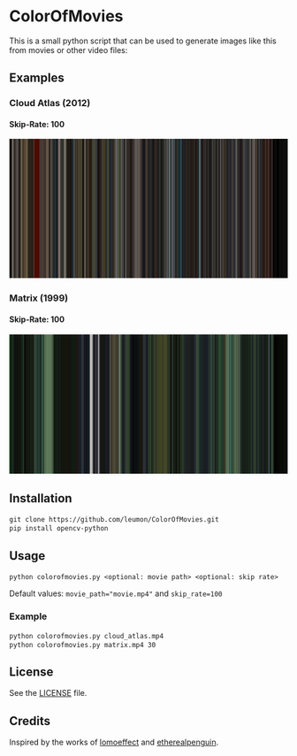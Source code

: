# ColorOfMovies
This is a small python script that can be used to generate images like this from movies or other video files:
## Examples
### Cloud Atlas (2012)
#### Skip-Rate: 100
![](/example/color_of_cloud_atlas_100.jpg)

### Matrix (1999)
#### Skip-Rate: 100
![](/example/color_of_matrix_100.jpg)

## Installation
```
git clone https://github.com/leumon/ColorOfMovies.git
pip install opencv-python
```

## Usage
```
python colorofmovies.py <optional: movie path> <optional: skip rate>
```
Default values:
`movie_path="movie.mp4"` and `skip_rate=100`

### Example
```
python colorofmovies.py cloud_atlas.mp4
python colorofmovies.py matrix.mp4 30
```

## License
See the [LICENSE](LICENSE) file.

## Credits
Inspired by the works of [lomoeffect](https://www.reddit.com/r/movies/comments/16cbqm/movie_barcode_every_frame_in_a_movie_compressed/) and [etherealpenguin](https://www.reddit.com/r/dataisbeautiful/comments/3rb8zi/the_average_color_of_every_frame_of_a_given_movie/).
